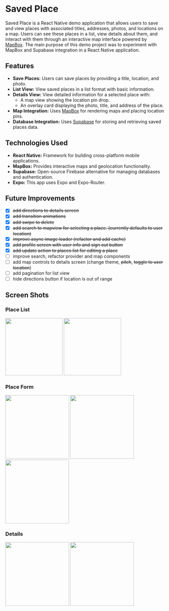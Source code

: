 # Saved Place

Saved Place is a React Native demo application that allows users to save and view places with associated titles, addresses, photos, and locations on a map. 
Users can see these places in a list, view details about them, and interact with them through an interactive map interface powered by [MapBox](https://www.mapbox.com/).
The main purpose of this demo project was to experiment with MapBox and Supabase integration in a React Native application. 

## Features

- **Save Places:** Users can save places by providing a title, location, and photo.
- **List View:** View saved places in a list format with basic information.
- **Details View:** View detailed information for a selected place with:
  - A map view showing the location pin drop.
  - An overlay card displaying the photo, title, and address of the place.
- **Map Integration:** Uses [MapBox](https://www.mapbox.com/) for rendering maps and placing location pins.
- **Database Integration:** Uses [Supabase](https://supabase.io/) for storing and retrieving saved places data.

## Technologies Used

- **React Native:** Framework for building cross-platform mobile applications.
- **MapBox:** Provides interactive maps and geolocation functionality.
- **Supabase:** Open-source Firebase alternative for managing databases and authentication.
- **Expo:** This app uses Expo and Expo-Router.

## Future Improvements
- [x] ~~add directions to details screen~~
- [x] ~~add transition animations~~
- [x] ~~add swipe to delete~~
- [x] ~~add search to mapview for selecting a place. (currently defaults to user location)~~
- [x] ~~improve async image loader (refactor and add cache)~~
- [x] ~~add profile screen with user info and sign out button~~
- [x] ~~add update action to places list for editing a place~~
- [ ] improve search, refactor provider and map components
- [ ] add map controls to details screen (change theme, ~~pitch~~, ~~toggle to user location~~)
- [ ] add pagination for list view
- [ ] hide directions button if location is out of range

## Screen Shots

### Place List
<img width="180" src="https://github.com/user-attachments/assets/b844d45f-ad07-41e1-b4b6-0728db2458c0">
<img width="180" src="https://github.com/user-attachments/assets/685f9eae-3525-4958-8ead-f56a9fb9785e">

### Place Form
<img width="200" src="https://github.com/user-attachments/assets/1c671c23-872d-41ff-990f-c290dda93aa9">
<img width="200" src="https://github.com/user-attachments/assets/19c7718a-e43f-43e8-9fd5-d36bfaa41434">
<img width="200" src="https://github.com/user-attachments/assets/c2b513dd-b912-41c0-9f5a-16acbb3a9064">

### Details
<img width="200" src="https://github.com/user-attachments/assets/158edd6b-debf-40a6-9fa4-be005e265b60">
<img width="200" src="https://github.com/user-attachments/assets/3f8e4e92-4eed-4e2f-8c25-66b6214eec5a">

